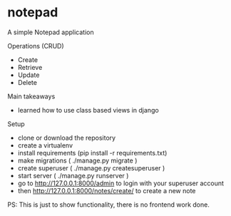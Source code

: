 # notepad
A simple Notepad application

Operations (CRUD)
- Create
- Retrieve
- Update 
- Delete

Main takeaways
- learned how to use class based views in django

Setup
- clone or download the repository
- create a virtualenv
- install requirements (pip install -r requirements.txt)
- make migrations ( ./manage.py migrate )
- create superuser ( ./manage.py createsuperuser )
- start server ( ./manage.py runserver )
- go to http://127.0.0.1:8000/admin to login with your superuser account
- then http://127.0.0.1:8000/notes/create/ to create a new note

PS: This is just to show functionality, there is no frontend work done.

